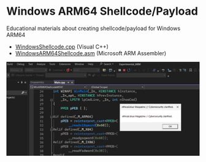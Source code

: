 # Windows ARM64 Shellcode/Payload
Educational materials about creating shellcode/payload for Windows ARM64

- [WindowsShellcode.cpp](WindowsShellcode.cpp) (Visual C++)
- [WindowsARM64Shellcode.asm](WindowsARM64Shellcode.asm) (Microsoft ARM Assembler)

![Windows ARM64 Shellcode Executed](/img/executed.png)
